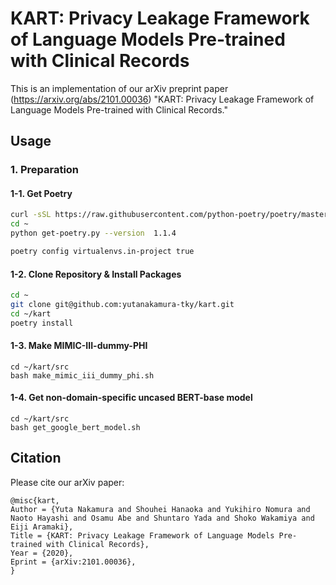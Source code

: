# KART: Privacy Leakage Framework of Language Models Pre-trained with Clinical Records
This is an implementation of our arXiv preprint paper (https://arxiv.org/abs/2101.00036) "KART: Privacy Leakage Framework of Language Models Pre-trained with Clinical Records."  

## Usage
### 1. Preparation
#### 1-1. Get Poetry

```sh
curl -sSL https://raw.githubusercontent.com/python-poetry/poetry/master/get-poetry.py > ~/get-poetry.py
cd ~
python get-poetry.py --version  1.1.4
```

```sh
poetry config virtualenvs.in-project true
```

#### 1-2. Clone Repository & Install Packages

```sh
cd ~
git clone git@github.com:yutanakamura-tky/kart.git
cd ~/kart
poetry install
```

#### 1-3. Make MIMIC-III-dummy-PHI
```
cd ~/kart/src
bash make_mimic_iii_dummy_phi.sh
```

#### 1-4. Get non-domain-specific uncased BERT-base model
```
cd ~/kart/src
bash get_google_bert_model.sh
```

## Citation
Please cite our arXiv paper:

```
@misc{kart,
Author = {Yuta Nakamura and Shouhei Hanaoka and Yukihiro Nomura and Naoto Hayashi and Osamu Abe and Shuntaro Yada and Shoko Wakamiya and Eiji Aramaki},
Title = {KART: Privacy Leakage Framework of Language Models Pre-trained with Clinical Records},
Year = {2020},
Eprint = {arXiv:2101.00036},
}
```
